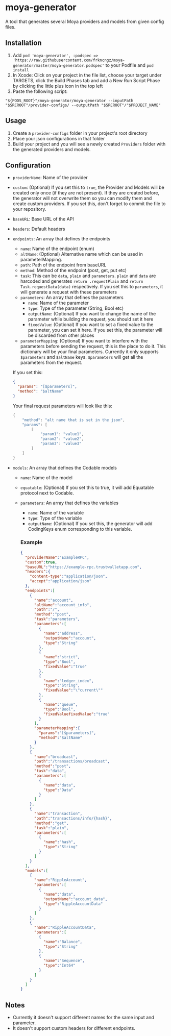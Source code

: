 # moya-generator

A tool that generates several Moya providers and models from given config files.

## Installation
1. Add `pod 'moya-generator', :podspec => 'https://raw.githubusercontent.com/frkncngz/moya-generator/master/moya-generator.podspec'` to your Podfile and `pod install`
2. In Xcode: Click on your project in the file list, choose your target under TARGETS, click the Build Phases tab and add a New Run Script Phase by clicking the little plus icon in the top left
3. Paste the following script:
```
"${PODS_ROOT}"/moya-generator/moya-generator --inputPath "$SRCROOT"/provider-configs/ --outputPath "$SRCROOT"/"$PROJECT_NAME"
```

## Usage
1. Create a `provider-configs` folder in your project's root directory
2. Place your json configurations in that folder
3. Build your project and you will see a newly created `Providers` folder with the generated providers and models.

## Configuration
- `providerName`: Name of the provider
- `custom`: (Optional) If you set this to `true`, the Provider and Models will be created only once (if they are not present). If they are created before, the generator will not overwrite them so you can modify them and create custom providers. If you set this, don't forget to commit the file to your repository.
- `baseURL`: Base URL of the API
- `headers`: Default headers
- `endpoints`: An array that defines the endpoints
  - `name`: Name of the endpoint (enum)
  - `altName`: (Optional) Alternative name which can be used in parameterMapping.
  - `path`: Path of the endpoint from baseURL
  - `method`: Method of the endpoint (post, get, put etc)
  - `task`: This can be `data`, `plain` and `parameters`. `plain` and `data` are harcoded and generates `return .requestPlain` and `return Task.requestData(data)` respectively. If you set this to `parameters`, it will generate a request with these parameters
  - `parameters`: An array that defines the parameters
    - `name`: Name of the parameter
    - `type`: Type of the parameter (String, Bool etc)
    - `outputName`: (Optional) If you want to change the name of the parameter while building the request, you should set it here
    - `fixedValue`: (Optional) If you want to set a fixed value to the parameter, you can set it here. If you set this, the parameter will be discarded from other places
  - `parameterMapping`: (Optional) If you want to interfere with the parameters before sending the request, this is the place to do it. This dictionary will be your final parameters. Currently it only supports `$parameters` and `$altName` keys. `$parameters` will get all the parameters from the request.

  If you set this:
  ```json
  {
	"params": "[$parameters]",
	"method": "$altName"
  }
  ```
  
  Your final request parameters will look like this:
  ```swift
  {
	  "method": "alt name that is set in the json",
	  "params": [
  		  [
			  "param1": "value1",
  		  	  "param2": "value2",
	  		  "param3": "value3"
		  ]
	  ]
  }
  ```
  
- `models`: An array that defines the Codable models
  - `name`: Name of the model
  - `equatable`: (Optional) If you set this to true, it will add Equatable protocol next to Codable.
  - `parameters`: An array that defines the variables
    - `name`: Name of the variable
    - `type`: Type of the variable
    - `outputName`: (Optional) If you set this, the generator will add CodingKeys enum corresponding to this variable.

    ### Example
    ```json
    {
      "providerName":"ExampleRPC",
      "custom":true,
      "baseURL":"https://example-rpc.trustwalletapp.com",
      "headers":{
        "content-type":"application/json",
        "accept":"application/json"
      },
      "endpoints":[
        {
          "name":"account",
          "altName":"account_info",
          "path":"/",
          "method":"post",
          "task":"parameters",
          "parameters":[
            {
              "name":"address",
              "outputName":"account",
              "type":"String"
            },
            {
              "name":"strict",
              "type":"Bool",
              "fixedValue":"true"
            },
            {
              "name":"ledger_index",
              "type":"String",
              "fixedValue":"\"current\""
            },
            {
              "name":"queue",
              "type":"Bool",
              "fixedValuefixedValue":"true"
            }
          ],
          "parameterMapping":{
            "params":"[$parameters]",
            "method":"$altName"
          }
        },
        {
          "name":"broadcast",
          "path":"/transactions/broadcast",
          "method":"post",
          "task":"data",
          "parameters":[
            {
              "name":"data",
              "type":"Data"
            }
          ]
        },
        {
          "name":"transaction",
          "path":"transactions/info/{hash}",
          "method":"get",
          "task":"plain",
          "parameters":[
            {
              "name":"hash",
              "type":"String"
            }
          ]
        }
      ],
      "models":[
        {
          "name":"RippleAccount",
          "parameters":[
            {
              "name":"data",
              "outputName":"account_data",
              "type":"RippleAccountData"
            }
          ]
        },
        {
          "name":"RippleAccountData",
          "parameters":[
            {
              "name":"Balance",
              "type":"String"
            },
            {
              "name":"Sequence",
              "type":"Int64"
            }
          ]
        }
      ]
    }

## Notes
- Currently it doesn't support different names for the same input and parameter.
- It doesn't support custom headers for different endpoints.
